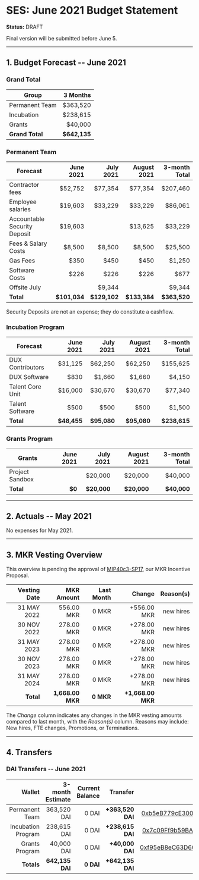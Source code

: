 # SES: June 2021 Budget Statement

**Status:** DRAFT

Final version will be submitted before June 5.

---

## 1. Budget Forecast -- June 2021

### Grand Total

| Group           | 3 Months       |
|-----------------|---------------:|
| Permanent Team  |       $363,520 |
| Incubation      |       $238,615 |
| Grants          |        $40,000 |
| **Grand Total** |   **$642,135** |

### Permanent Team

| Forecast                     | June 2021 | July 2021 | August 2021 | 3-month Total |
|------------------------------|----------:|----------:|------------:|--------------:|
| Contractor fees              |   $52,752 |   $77,354 |     $77,354 |      $207,460 |
| Employee salaries            |   $19,603 |   $33,229 |     $33,229 |       $86,061 |
| Accountable Security Deposit |   $19,603 |           |     $13,625 |       $33,229 |
| Fees & Salary Costs          |    $8,500 |    $8,500 |      $8,500 |       $25,500 |
| Gas Fees                     |      $350 |      $450 |        $450 |        $1,250 |
| Software Costs               |      $226 |      $226 |        $226 |          $677 |
| Offsite July                 |           |    $9,344 |             |        $9,344 |
| **Total**                    |**$101,034**|**$129,102**|**$133,384**|  **$363,520**|

Security Deposits are not an expense; they do constitute a cashflow.

### Incubation Program

| Forecast         | June 2021 | July 2021 | August 2021 | 3-month Total |
|------------------|----------:|----------:|------------:|--------------:|
| DUX Contributors |   $31,125 |   $62,250 |     $62,250 |      $155,625 |
| DUX Software     |      $830 |    $1,660 |      $1,660 |        $4,150 |
| Talent Core Unit |   $16,000 |   $30,670 |     $30,670 |       $77,340 |
| Talent Software  |      $500 |      $500 |        $500 |        $1,500 |
| **Total**        |**$48,455**|**$95,080** | **$95,080**|   **$238,615**|

### Grants Program

| Grants          | June 2021 | July 2021 | August 2021 | 3-month Total |
|-----------------|----------:|----------:|------------:|--------------:|
| Project Sandbox |           |   $20,000 |     $20,000 |       $40,000 |
| **Total**       |     **$0**|**$20,000**|  **$20,000**|    **$40,000**|

---

## 2. Actuals -- May 2021

No expenses for May 2021.

---

## 3. MKR Vesting Overview

This overview is pending the approval of [MIP40c3-SP17](https://forum.makerdao.com/t/mip40c3-sp17-sustainable-ecosystem-scaling-core-unit-mkr-budget-ses-001/8043), our MKR Incentive Proposal.
 
|  Vesting Date         |       MKR Amount | Last Month |        Change |      Reason(s) |
|----------------------:|-----------------:|-----------:|--------------:|---------------:|
|  31 MAY 2022          |       556.00 MKR |      0 MKR |   +556.00 MKR |      new hires |
|  30 NOV 2022          |       278.00 MKR |      0 MKR |   +278.00 MKR |      new hires |
|  31 MAY 2023          |       278.00 MKR |      0 MKR |   +278.00 MKR |      new hires |
|  30 NOV 2023          |       278.00 MKR |      0 MKR |   +278.00 MKR |      new hires |
|  31 MAY 2024          |       278.00 MKR |      0 MKR |   +278.00 MKR |      new hires |
|  **Total**            | **1,668.00 MKR** |  **0 MKR** | **+1,668.00 MKR** |                |

The *Change* column indicates any changes in the MKR vesting amounts compared to last month, with the *Reason(s)* column. Reasons may include: New hires, FTE changes, Promotions, or Terminations.

---

## 4. Transfers

### DAI Transfers -- June 2021

|             Wallet | 3-month Estimate | Current Balance |         Transfer |                          Multi-sig Address |
|-------------------:|-----------------:|----------------:|-----------------:|-------------------------------------------:|
|     Permanent Team |      363,520 DAI |           0 DAI | **+363,520 DAI** | [0xb5eB779cE300024EDB3dF9b6C007E312584f6F4f](https://gnosis-safe.io/app/#/safes/0xb5eB779cE300024EDB3dF9b6C007E312584f6F4f/balances) |
| Incubation Program |      238,615 DAI |           0 DAI | **+238,615 DAI** | [0x7c09Ff9b59BAAebfd721cbDA3676826aA6d7BaE8](https://gnosis-safe.io/app/#/safes/0x7c09Ff9b59BAAebfd721cbDA3676826aA6d7BaE8/balances) |
|     Grants Program |       40,000 DAI |           0 DAI |  **+40,000 DAI** | [0xf95eB8eC63D6059bA62b0A8A7F843c7D92f41de2](https://gnosis-safe.io/app/#/safes/0xf95eB8eC63D6059bA62b0A8A7F843c7D92f41de2/balances) |
|     **Totals**     |  **642,135 DAI** |       **0 DAI** | **+642,135 DAI** |                                            |
